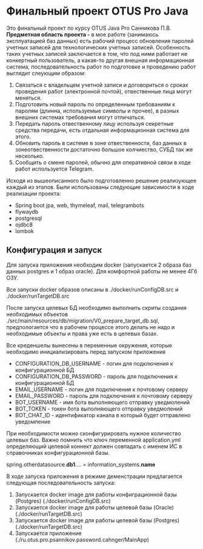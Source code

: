 # Финальный проект OTUS Pro Java
Это финальный проект по курсу OTUS Java Pro Санникова П.В.
**Предметная область проекта -** в мое работе (занимаюсь эксплуатацией баз данных) есть рабочий процесс обновления паролей учетных записей для технологических учетных записей. Особенность таких учетных записей заключается в том, что под ними работает не конкертный пользователь, а какая-то другая внешная информационная система, последовательность работ по подготовке и проведению работ выглядит слеующим образом:
1. Связаться с владельцем учетной записи и договориться о сроках проведения работ (электронной почтой), отвественные лица могут меняться.
2. Подготовить новый пароль по определенным требованиям к паролям (длинна, используемые символы и прочее), в разных внешних системах требования могут отличаться.
3. Передать пароль отвественному лицу используя секретные средства передачи, есть отдальная информационная система для этого.
4. Обновить пароль в системе в зоне отвественности, баз данных в зонеотвественности достаточно большое колчиество, СУБД так же несколько.
5. Сообщить о смене паролей, обычно для оперативной связи в ходе работ используется Telegram.

Исходя из вышеописанного было подготовленно решение  реализующее каждый из этапов. Были использованы следующие зависимости в ходе реализации проекта:
* Spring boot jpa, web, thymeleaf, mail, telegrambots
* flywaydb
* postgresql
* ojdbc8
* lombok
## Конфигурация и запуск
Для запуска приложения необходим docker (запускается 2 образа баз данных postgres и 1 образ oracle). Для комфортной работы не менее 4Гб ОЗУ.

Все запуски docker образов описаны в ./docker/runConfigDB.src и ./docker/runTargetDB.src

После запуска целевых БД необходимо выполнить скриты создания необходимых объектов ./src/main/resources/db/migration/V0_prepare_target_db.sql, предпологается что в рабочем процессе этого делать не надо и необходимые объекты и права уже есть в целевых базах.

Все креденшелы вынесены в переменные окружения, которые необходимо инициализировать перед запуском приложения
* CONFIGURATION_DB_USERNAME - логин для подключения к конфигурационной БД
* CONFIGURATION_DB_PASSWORD - пароль для подключения к конфигурационной БД
* EMAIL_USERNAME - логин для подключения к почтовому серверу
* EMAIL_PASSWORD - пароль для подключения к почтовому серверу
* BOT_USERNAME - имя бота выполняющего отправку уведмолений
* BOT_TOKEN - токен бота выполняющего отправку уведмолений
* BOT_CHAT_ID - идентификатор канала в который будет отправлено уведомление

При необходимости можно сконфигурировать нужное количество целевых баз. Важно помнить что ключ переменной application.yml определяющий целевой коннект должен совпадать с именем ИС в справочниках конфигурационной базы.

spring.otherdatasource.**db1**.... = information_systems.**name**

В ходе запуска приложения в режиме деменстрации предлагается следующая последовательность запуска:
1. Запускается docker image для работы конфиграционной базы (Postgres) (./docker/runConfigDB.src)
2. Запускается docker image для работы целевой базы (Oracle) (./docker/runTargetDB.src)
3. Запускается docker image для работы целевой базы (Postgres) (./docker/runTargetDB.src)
4. Запускается приложение (./ru.otus.pro.psannikov.password.cahnger/MainApp)
